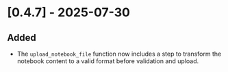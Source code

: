 # [0.4.7] - 2025-07-30

## Added

- The `upload_notebook_file` function now includes a step to transform the notebook content to a valid format before validation and upload.
